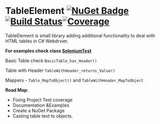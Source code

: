 # TableElement  [![NuGet Badge](https://buildstats.info/nuget/TableElement)](https://www.nuget.org/packages/TableElement) [![Build Status](https://dev.azure.com/maciejwyrodek/TableElement/_apis/build/status/mwyrodek.TableElement?branchName=master)](https://dev.azure.com/maciejwyrodek/TableElement/_build/latest?definitionId=1&branchName=master)[![Coverage](https://sonarcloud.io/api/project_badges/measure?project=mwyrodek_TableElement&metric=coverage)](https://sonarcloud.io/dashboard?id=mwyrodek_TableElement)
TableElement is small library adding additional functionality to deal with HTML tables in C# Webdrvier.


**For examples check class [SeleniumTest](https://github.com/mwyrodek/TableElement/blob/master/TableElementTests/SeleniumTests.cs)**

Basic Table check `BasicTable_has_Header()`

Table with Header `TableWithHeader_returns_Value()`

Mappers - `Table_MapToObject()` and `TableWithHeader_MapToObject`


**Road Map:**
- Fixing Project Test coverage
- Documentation &Examples
- Create a NuGet Package
- Casting table text to objects.
